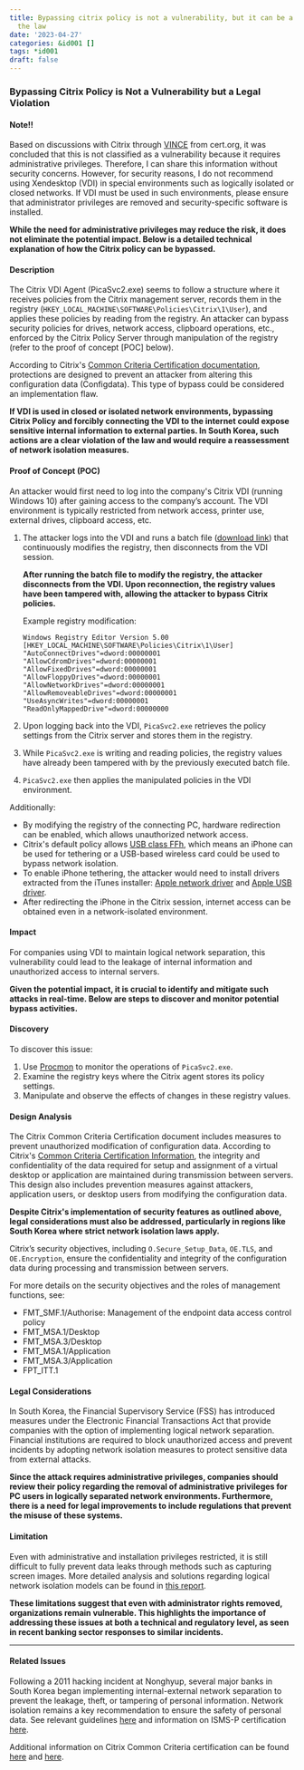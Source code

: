 ```yaml
---
title: Bypassing citrix policy is not a vulnerability, but it can be a violation of
  the law
date: '2023-04-27'
categories: &id001 []
tags: *id001
draft: false
---
```


### Bypassing Citrix Policy is Not a Vulnerability but a Legal Violation

#### Note!!

Based on discussions with Citrix through [VINCE](https://kb.cert.org/vince/comm/case/1022/) from cert.org, it was concluded that this is not classified as a vulnerability because it requires administrative privileges. Therefore, I can share this information without security concerns. However, for security reasons, I do not recommend using Xendesktop (VDI) in special environments such as logically isolated or closed networks. If VDI must be used in such environments, please ensure that administrator privileges are removed and security-specific software is installed.

**While the need for administrative privileges may reduce the risk, it does not eliminate the potential impact. Below is a detailed technical explanation of how the Citrix policy can be bypassed.**

#### Description

The Citrix VDI Agent (PicaSvc2.exe) seems to follow a structure where it receives policies from the Citrix management server, records them in the registry (`HKEY_LOCAL_MACHINE\SOFTWARE\Policies\Citrix\1\User`), and applies these policies by reading from the registry. An attacker can bypass security policies for drives, network access, clipboard operations, etc., enforced by the Citrix Policy Server through manipulation of the registry (refer to the proof of concept [POC] below).

According to Citrix's [Common Criteria Certification documentation](http://www.citrix.com/about/legal/security-compliance/common-criteria.html), protections are designed to prevent an attacker from altering this configuration data (Configdata). This type of bypass could be considered an implementation flaw.

**If VDI is used in closed or isolated network environments, bypassing Citrix Policy and forcibly connecting the VDI to the internet could expose sensitive internal information to external parties. In South Korea, such actions are a clear violation of the law and would require a reassessment of network isolation measures.**

#### Proof of Concept (POC)

An attacker would first need to log into the company's Citrix VDI (running Windows 10) after gaining access to the company’s account. The VDI environment is typically restricted from network access, printer use, external drives, clipboard access, etc.

1. The attacker logs into the VDI and runs a batch file ([download link](/bypass.zip)) that continuously modifies the registry, then disconnects from the VDI session.

   **After running the batch file to modify the registry, the attacker disconnects from the VDI. Upon reconnection, the registry values have been tampered with, allowing the attacker to bypass Citrix policies.**

   Example registry modification:

   ```plaintext
   Windows Registry Editor Version 5.00
   [HKEY_LOCAL_MACHINE\SOFTWARE\Policies\Citrix\1\User]
   "AutoConnectDrives"=dword:00000001
   "AllowCdromDrives"=dword:00000001
   "AllowFixedDrives"=dword:00000001
   "AllowFloppyDrives"=dword:00000001
   "AllowNetworkDrives"=dword:00000001
   "AllowRemoveableDrives"=dword:00000001
   "UseAsyncWrites"=dword:00000001
   "ReadOnlyMappedDrive"=dword:00000000
   ```

2. Upon logging back into the VDI, `PicaSvc2.exe` retrieves the policy settings from the Citrix server and stores them in the registry.
3. While `PicaSvc2.exe` is writing and reading policies, the registry values have already been tampered with by the previously executed batch file.
4. `PicaSvc2.exe` then applies the manipulated policies in the VDI environment.

Additionally:

- By modifying the registry of the connecting PC, hardware redirection can be enabled, which allows unauthorized network access.
- Citrix's default policy allows [USB class FFh](https://www.usb.org/defined-class-codes#anchor_BaseClassFFh), which means an iPhone can be used for tethering or a USB-based wireless card could be used to bypass network isolation.
- To enable iPhone tethering, the attacker would need to install drivers extracted from the iTunes installer: [Apple network driver](/applenetworkdriver.zip) and [Apple USB driver](/appleusbdriver.zip).
- After redirecting the iPhone in the Citrix session, internet access can be obtained even in a network-isolated environment.

#### Impact

For companies using VDI to maintain logical network separation, this vulnerability could lead to the leakage of internal information and unauthorized access to internal servers.

**Given the potential impact, it is crucial to identify and mitigate such attacks in real-time. Below are steps to discover and monitor potential bypass activities.**

#### Discovery

To discover this issue:

1. Use [Procmon](https://learn.microsoft.com/en-us/sysinternals/downloads/procmon) to monitor the operations of `PicaSvc2.exe`.
2. Examine the registry keys where the Citrix agent stores its policy settings.
3. Manipulate and observe the effects of changes in these registry values.

#### Design Analysis

The Citrix Common Criteria Certification document includes measures to prevent unauthorized modification of configuration data. According to Citrix's [Common Criteria Certification Information](https://www.citrix.com/about/legal/security-compliance/common-criteria.html), the integrity and confidentiality of the data required for setup and assignment of a virtual desktop or application are maintained during transmission between servers. This design also includes prevention measures against attackers, application users, or desktop users from modifying the configuration data.

**Despite Citrix's implementation of security features as outlined above, legal considerations must also be addressed, particularly in regions like South Korea where strict network isolation laws apply.**

Citrix’s security objectives, including `O.Secure_Setup_Data`, `OE.TLS`, and `OE.Encryption`, ensure the confidentiality and integrity of the configuration data during processing and transmission between servers.

For more details on the security objectives and the roles of management functions, see:

- FMT_SMF.1/Authorise: Management of the endpoint data access control policy
- FMT_MSA.1/Desktop
- FMT_MSA.3/Desktop
- FMT_MSA.1/Application
- FMT_MSA.3/Application
- FPT_ITT.1

#### Legal Considerations

In South Korea, the Financial Supervisory Service (FSS) has introduced measures under the Electronic Financial Transactions Act that provide companies with the option of implementing logical network separation. Financial institutions are required to block unauthorized access and prevent incidents by adopting network isolation measures to protect sensitive data from external attacks.

**Since the attack requires administrative privileges, companies should review their policy regarding the removal of administrative privileges for PC users in logically separated network environments. Furthermore, there is a need for legal improvements to include regulations that prevent the misuse of these systems.**

#### Limitation

Even with administrative and installation privileges restricted, it is still difficult to fully prevent data leaks through methods such as capturing screen images. More detailed analysis and solutions regarding logical network isolation models can be found in [this report](https://koreascience.kr/article/JAKO202031064817799.pdf).

**These limitations suggest that even with administrator rights removed, organizations remain vulnerable. This highlights the importance of addressing these issues at both a technical and regulatory level, as seen in recent banking sector responses to similar incidents.**

---

#### Related Issues

Following a 2011 hacking incident at Nonghyup, several major banks in South Korea began implementing internal-external network separation to prevent the leakage, theft, or tampering of personal information. Network isolation remains a key recommendation to ensure the safety of personal data. See relevant guidelines [here](https://blogger.pe.kr/618) and information on ISMS-P certification [here](https://itwiki.kr/w/ISMS-P_%EC%9D%B8%EC%A6%9D_%EA%B8%B0%EC%A4%80_2.6.7.%EC%9D%B8%ED%84%B0%EB%84%B7_%EC%A0%91%EC%86%8D_%ED%86%B5%EC%A0%9C).

Additional information on Citrix Common Criteria certification can be found [here](http://www.bikorea.net/news/articleView.html?idxno=11295) and [here](http://www.citrix.com/about/legal/security-compliance/common-criteria.html).
<!--stackedit_data:
eyJoaXN0b3J5IjpbMTc0NTQ5ODg2MywtMTM3MDYwNjI3NCwtOD
Y1NjE5Njg3LDE0Mjc4ODgzNzYsLTE1NDk2NjkzNDIsMTMxNDAy
ODgxMCwxMzUzMjI0NSwxOTI1NDg2NzkxLDE5OTEzNTIzMjgsLT
ExMjcwMDk3MzMsLTE4MjQ1MTk5OTVdfQ==
-->
